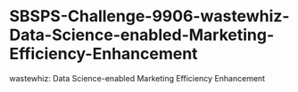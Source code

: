# SBSPS-Challenge-9906-wastewhiz-Data-Science-enabled-Marketing-Efficiency-Enhancement
wastewhiz: Data Science-enabled Marketing Efficiency Enhancement
